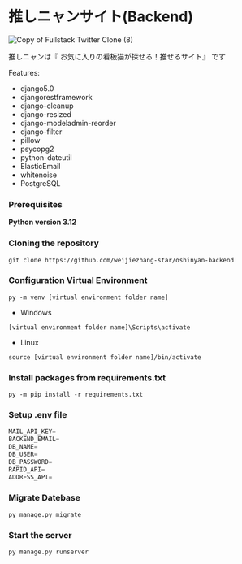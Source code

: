 # 推しニャンサイト(Backend)

![Copy of Fullstack Twitter Clone (8)](https://oshinyan.love/ogp.webp)

推しニャンは『 お気に入りの看板猫が探せる！推せるサイト』 です

Features:

- django5.0
- djangorestframework
- django-cleanup
- django-resized
- django-modeladmin-reorder
- django-filter
- pillow
- psycopg2
- python-dateutil
- ElasticEmail
- whitenoise
- PostgreSQL

### Prerequisites

**Python version 3.12**

### Cloning the repository

```shell
git clone https://github.com/weijiezhang-star/oshinyan-backend
```

### Configuration Virtual Environment

```shell
py -m venv [virtual environment folder name]
```

- Windows

```shell
[virtual environment folder name]\Scripts\activate
```

- Linux

```shell
source [virtual environment folder name]/bin/activate
```

### Install packages from requirements.txt

```shell
py -m pip install -r requirements.txt
```

### Setup .env file

```js
MAIL_API_KEY=
BACKEND_EMAIL=
DB_NAME=
DB_USER=
DB_PASSWORD=
RAPID_API=
ADDRESS_API=
```

### Migrate Datebase

```shell
py manage.py migrate
```

### Start the server

```shell
py manage.py runserver
```

